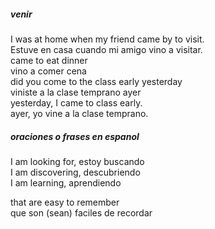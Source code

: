 ##### venir

I was at home when my friend came by to visit.   
Estuve en casa cuando mi amigo vino a visitar.   
came to eat dinner   
vino a comer cena   
did you come to the class early yesterday   
viniste a la clase temprano ayer   
yesterday, I came to class early.   
ayer, yo vine a la clase temprano.  
  
##### oraciones o frases en espanol

I am looking for, estoy buscando  
I am discovering, descubriendo   
I am learning, aprendiendo   

that are easy to remember   
que son (sean) faciles de recordar  
